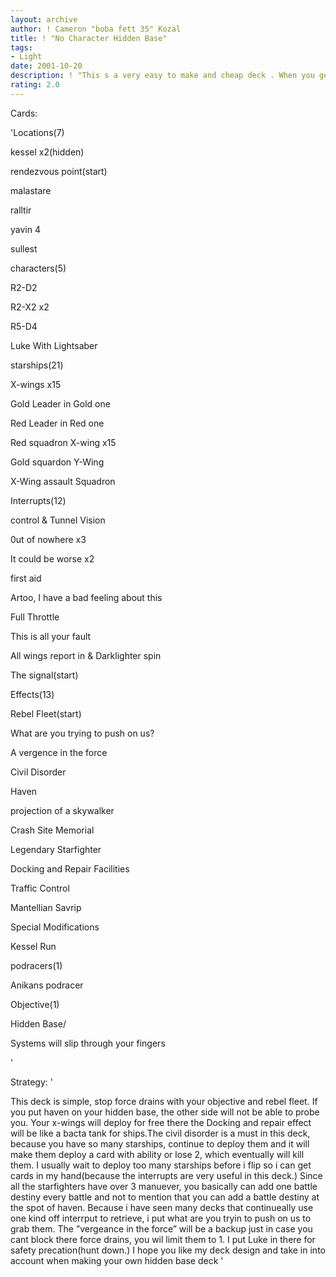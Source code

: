 ```yaml
---
layout: archive
author: ! Cameron "boba fett 35" Kozal
title: ! "No Character Hidden Base"
tags:
- Light
date: 2001-10-20
description: ! "This s a very easy to make and cheap deck . When you get your five locations out, you should already have a stash of starships. You need to get haven out (you can achieve this by tunnel visions or drawing). deploy your x-wings for free there and spread ou"
rating: 2.0
---
```

Cards: 

'Locations(7)

kessel x2(hidden)

rendezvous point(start)

malastare

ralltir

yavin 4

sullest


characters(5)

R2-D2

R2-X2 x2

R5-D4

Luke With Lightsaber


starships(21)

X-wings x15

Gold Leader in Gold one

Red Leader in Red one

Red squadron X-wing x15

Gold squardon Y-Wing

X-Wing assault Squadron


Interrupts(12)

control & Tunnel Vision

0ut of nowhere x3

It could be worse x2

first aid

Artoo, I have a bad feeling about this

Full Throttle

This is all your fault

All wings report in & Darklighter spin

The signal(start)


Effects(13)

Rebel Fleet(start)

What are you trying to push on us?

A vergence in the force

Civil Disorder

Haven

projection of a skywalker

Crash Site Memorial

Legendary Starfighter

Docking and Repair Facilities

Traffic Control

Mantellian Savrip

Special Modifications

Kessel Run


podracers(1)

Anikans podracer


Objective(1)

Hidden Base/

Systems will slip through your fingers

'

Strategy: '

This deck is simple, stop force drains with your objective and rebel fleet. If you put haven on your hidden base, the other side will not be able to probe you. Your x-wings will deploy for free there the Docking and repair effect will be like a bacta tank for ships.The civil disorder is a must in this deck, because you have so many starships, continue to deploy them and it will make them deploy a card with ability or lose 2, which eventually will kill them. I usually wait to deploy too many starships before i flip so i can get cards in my hand(because the interrupts are very useful in this deck.) Since all the starfighters have over 3 manuever, you basically can add one battle destiny every battle and not to mention that you can add a battle destiny at the spot of haven. Because i have seen many decks that continueally use one kind off interrput to retrieve, i put what are you tryin to push on us to grab them. The ”vergeance in the force” will be a backup just in case you cant block there force drains, you wil limit them to 1. I put Luke in there for safety precation(hunt down.) I hope you like my deck design and take in into account when making your own hidden base deck  '